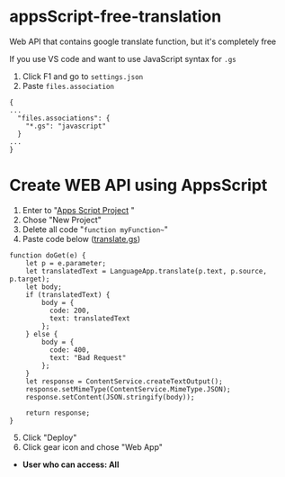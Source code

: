 # appsScript-free-translation
Web API that contains google translate function, but it's completely free



If you use VS code and want to use JavaScript syntax for `.gs`
1. Click F1 and go to `settings.json`
2. Paste `files.association`
```
{
...
  "files.associations": {
    "*.gs": "javascript"
  }
...  
}
```

# Create WEB API using AppsScript
1. Enter to "[Apps Script Project](https://script.google.com) "
3. Chose "New Project"
4. Delete all code  "`function myFunction~`"
5. Paste code below ([translate.gs](https://github.com/JayU-ML/translate-with-gas/blob/main/translation.gs))
```
function doGet(e) {
    let p = e.parameter;
    let translatedText = LanguageApp.translate(p.text, p.source, p.target);
    let body;
    if (translatedText) {
        body = {
          code: 200,
          text: translatedText
        };
    } else {
        body = {
          code: 400,
          text: "Bad Request"
        };
    }
    let response = ContentService.createTextOutput();
    response.setMimeType(ContentService.MimeType.JSON);
    response.setContent(JSON.stringify(body));

    return response;
}
```


5. Click "Deploy"
6. Click gear icon and chose "Web App"

* **User who can access:  All**
